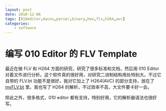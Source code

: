 ```yaml
---
layout: post
date: 2018-12-06
tags: [010editor,macos,parser,binary,hex,flv,h264,avc]
categories:
    - software
---
```


# 编写 010 Editor 的 FLV Template

最近在做 FLV 和 H264 方面的研究，研究了很多标准和文档，然后用 010 Editor 对着文件进行分析。这个软件真的很好用，对研究二进制结构用处特别大。不过它自带的 FLV.bt 功能不是很好，我对它加上了 H264(AVC) 的部分支持，放在了 [myFLV.bt](https://github.com/jiegec/tools/blob/master/myFLV.bt) 里。我也写了 H264 的解析，不过效率不高，大文件要卡好一会。

除此之外，很多格式，010 editor 都有支持，特别好用，它的解析器语法也很好写。